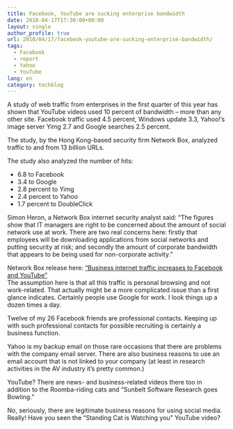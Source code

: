 ```yaml
---
title: Facebook, YouTube are sucking enterprise bandwidth
date: 2010-04-17T17:30:00+00:00
layout: single
author_profile: true
url: 2010/04/17/facebook-youtube-are-sucking-enterprise-bandwidth/
tags:
  - Facebook
  - report
  - Yahoo
  - YouTube
lang: en
category: techblog
---
```

A study of web traffic from enterprises in the first quarter of this year has shown that YouTube videos used 10 percent of bandwidth – more than any other site. Facebook traffic used 4.5 percent, Windows update 3.3, Yahoo!’s image server Yimg 2.7 and Google searches 2.5 percent.

The study, by the Hong Kong-based security firm Network Box, analyzed traffic to and from 13 billion URLs.

The study also analyzed the number of hits:

  * 6.8 to Facebook
  * 3.4 to Google
  * 2.8 percent to Yimg
  * 2.4 percent to Yahoo
  * 1.7 percent to DoubleClick 

Simon Heron, a Network Box internet security analyst said: “The figures show that IT managers are right to be concerned about the amount of social network use at work. There are two real concerns here: firstly that employees will be downloading applications from social networks and putting security at risk; and secondly the amount of corporate bandwidth that appears to be being used for non-corporate activity.”

Network Box release here: [“Business internet traffic increases to Facebook and YouTube”](http://www.network-box.com/node/533)  
The assumption here is that all this traffic is personal browsing and not work-related. That actually might be a more complicated issue than a first glance indicates. Certainly people use Google for work. I look things up a dozen times a day.

Twelve of my 26 Facebook friends are professional contacts. Keeping up with such professional contacts for possible recruiting is certainly a business function.

Yahoo is my backup email on those rare occasions that there are problems with the company email server. There are also business reasons to use an email account that is not linked to your company (at least in research activities in the AV industry it’s pretty common.)

YouTube? There are news- and business-related videos there too in addition to the Roomba-riding cats and “Sunbelt Software Research goes Bowling.”

No, seriously, there are legitimate business reasons for using social media. Really! Have you seen the “Standing Cat is Watching you” YouTube video?